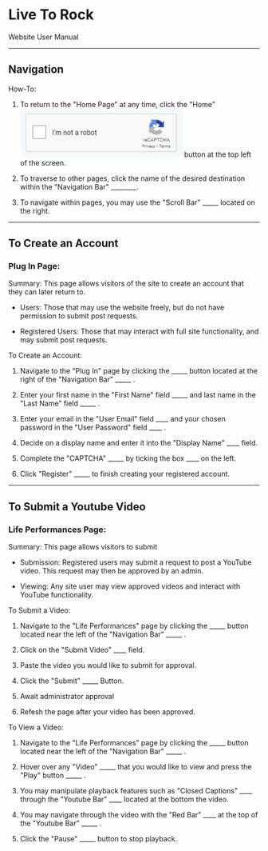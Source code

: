 # Live To Rock
Website User Manual

----------


## Navigation

How-To:


1.  To return to the "Home Page" at any time, click the "Home" ![Captcha](Captcha.png) button at the top left of the screen.
    
2.  To traverse to other pages, click the name of the desired destination within the "Navigation Bar" ________.
    
3.  To navigate within pages, you may use the "Scroll Bar" _____ located on the right.
    

----------


## To Create an Account

### Plug In Page:

Summary: This page allows visitors of the site to create an account that they can later return to. 

-   Users: Those that may use the website freely, but do not have permission to submit post requests. 
    
-   Registered Users: Those that may interact with full site functionality, and may submit post requests. 

To Create an Account:

1.  Navigate to the "Plug In" page by clicking the _____ button located at the right of the "Navigation Bar" _____ . 
    
2.  Enter your first name in the "First Name" field _____ and last name in the "Last Name" field _____ .

3.  Enter your email in the "User Email" field ____ and your chosen password in the "User Password" field ____ .

4.  Decide on a display name and enter it into the "Display Name" ____ field.

5.  Complete the "CAPTCHA" _____ by ticking the box ____ on the left.

6.  Click "Register" _____ to finish creating your registered account. 

----------


## To Submit a Youtube Video
 
### Life Performances Page:

Summary: This page allows visitors to submit

-   Submission: Registered users may submit a request to post a YouTube video. This request may then be approved by an admin.
    
-   Viewing: Any site user may view approved videos and interact with YouTube functionality.
  

To Submit a Video:

1.  Navigate to the "Life Performances" page by clicking the _____ button located near the left of the "Navigation Bar" _____ . 
    
2.  Click on the "Submit Video" ____ field.

3.  Paste the video you would like to submit for approval. 

4.  Click the "Submit" _____ Button.

5.  Await administrator approval

6.  Refesh the page after your video has been approved. 
   

To View a Video:

1.  Navigate to the "Life Performances" page by clicking the _____ button located near the left of the "Navigation Bar" _____ .

2.  Hover over any "Video" _____ that you would like to view and press the "Play" button _____ .

3.  You may manipulate playback features such as "Closed Captions" ____ through the "Youtube Bar" ____ located at the bottom the video.

4.  You may navigate through the video with the "Red Bar" ____ at the top of the "Youtube Bar" _____ .

5.  Click the "Pause" _____ button to stop playback. 

    

